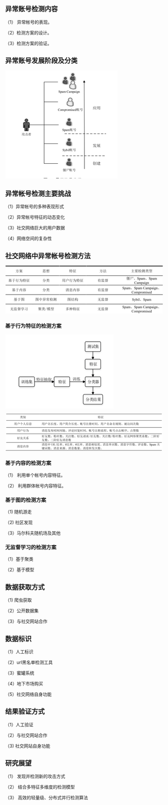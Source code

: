 ## 异常账号检测内容

（1） 异常帐号的表现。

（2）检测方案的设计。

（3）检测方案的验证。

## 异常账号发展阶段及分类

![1534940536931](.\1534940536931.png)

## 异常帐号检测主要挑战

（1）异常帐号的多种表现形式

（2）异常帐号特征的动态变化

（3）社交网络巨大的用户数据

（4）网络空间的复杂性



## 社交网络中异常帐号检测方法

![1534940568433](.\1534940568433.png)

### 基于行为特征的检测方案

![1534940584563](.\1534940584563.png)

![1534940629973](.\1534940629973.png)

### 基于内容的检测方案

（1） 利用单个帐号内容特征。

（2） 利用群体帐号内容特征。

### 基于图的检测方案

（1)   随机游走

（2)   社区发现

（3）马尔科夫随机场及其他

### 无监督学习的检测方案

（1）基于聚类

（2）基于模型



## 数据获取方式

（1)  爬虫获取

（2）公开数据集

（3）与社交网站合作

## 数据标识

（1）人工标识

（2）url黑名单检测工具

（3）蜜罐系统

（4）地下市场购买

（5）社交网络自身功能

## 结果验证方式

（1）人工验证

（2）与社交网站合作

（3)   社交网站自身功能

## 研究展望

（1） 发现并检测新的攻击方式

（2） 结合多特征多维度的检测模型

（3） 高效的轻量级、分布式并行检测算法
